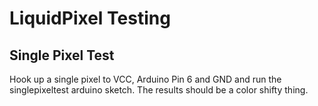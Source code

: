 # LiquidPixel Testing

## Single Pixel Test

Hook up a single pixel to VCC, Arduino Pin 6 and GND and run the 
singlepixeltest arduino sketch. The results should be a color shifty thing.
